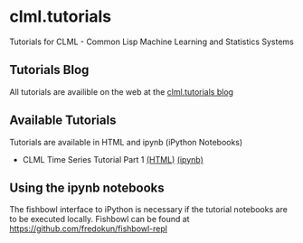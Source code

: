 # clml.tutorials
Tutorials for CLML - Common Lisp Machine Learning and Statistics Systems

## Tutorials Blog
All tutorials are availible on the web at the [clml.tutorials blog]( https://mmaul.github.io/clml.tutorials/)

## Available Tutorials
Tutorials are available in HTML and ipynb (iPython Notebooks)    
    
- CLML Time Series Tutorial Part 1 [(HTML)](https://mmaul.github.io/clml.tutorials//2015/08/08/CLML-Time-Series-Part-1.html) [(ipynb)](https://github.com/mmaul/clml.tutorials/blob/master/CLML-Time-Series-Part-1.ipynb)
    
## Using the ipynb notebooks
The fishbowl interface to iPython is necessary if the tutorial notebooks are to be executed locally. Fishbowl can be found at https://github.com/fredokun/fishbowl-repl
